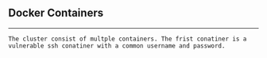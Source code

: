 ##  Docker Containers 

---   

    The cluster consist of multple containers. The frist conatiner is a vulnerable ssh conatiner with a common username and password. 